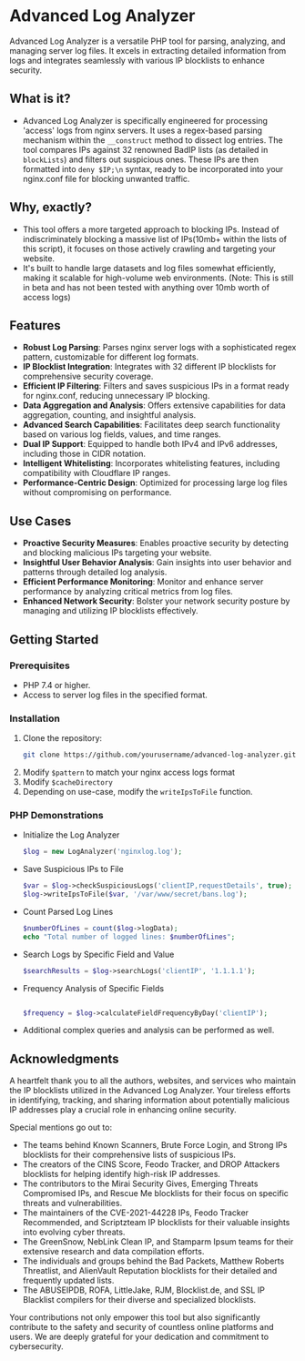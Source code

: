 # Advanced Log Analyzer

Advanced Log Analyzer is a versatile PHP tool for parsing, analyzing, and managing server log files. It excels in extracting detailed information from logs and integrates seamlessly with various IP blocklists to enhance security.

## What is it?
- Advanced Log Analyzer is specifically engineered for processing 'access' logs from nginx servers. It uses a regex-based parsing mechanism within the `__construct` method to dissect log entries. The tool compares IPs against 32 renowned BadIP lists (as detailed in `blockLists`) and filters out suspicious ones. These IPs are then formatted into `deny $IP;\n` syntax, ready to be incorporated into your nginx.conf file for blocking unwanted traffic.
## Why, exactly?
- This tool offers a more targeted approach to blocking IPs. Instead of indiscriminately blocking a massive list of IPs(10mb+ within the lists of this script), it focuses on those actively crawling and targeting your website.
- It's built to handle large datasets and log files somewhat efficiently, making it scalable for high-volume web environments. (Note: This is still in beta and has not been tested with anything over 10mb worth of access logs)

   
## Features

- **Robust Log Parsing**: Parses nginx server logs with a sophisticated regex pattern, customizable for different log formats.
- **IP Blocklist Integration**: Integrates with 32 different IP blocklists for comprehensive security coverage.
- **Efficient IP Filtering**: Filters and saves suspicious IPs in a format ready for nginx.conf, reducing unnecessary IP blocking.
- **Data Aggregation and Analysis**: Offers extensive capabilities for data aggregation, counting, and insightful analysis.
- **Advanced Search Capabilities**: Facilitates deep search functionality based on various log fields, values, and time ranges.
- **Dual IP Support**: Equipped to handle both IPv4 and IPv6 addresses, including those in CIDR notation.
- **Intelligent Whitelisting**: Incorporates whitelisting features, including compatibility with Cloudflare IP ranges.
- **Performance-Centric Design**: Optimized for processing large log files without compromising on performance.


## Use Cases

- **Proactive Security Measures**: Enables proactive security by detecting and blocking malicious IPs targeting your website.
- **Insightful User Behavior Analysis**: Gain insights into user behavior and patterns through detailed log analysis.
- **Efficient Performance Monitoring**: Monitor and enhance server performance by analyzing critical metrics from log files.
- **Enhanced Network Security**: Bolster your network security posture by managing and utilizing IP blocklists effectively.


## Getting Started

### Prerequisites

- PHP 7.4 or higher.
- Access to server log files in the specified format.

### Installation

1. Clone the repository:
   ```bash
   git clone https://github.com/yourusername/advanced-log-analyzer.git
2. Modify `$pattern` to match your nginx access logs format
3. Modify `$cacheDirectory`
4. Depending on use-case, modify the `writeIpsToFile` function.

### PHP Demonstrations
- Initialize the Log Analyzer
   ```php
   $log = new LogAnalyzer('nginxlog.log');
- Save Suspicious IPs to File
  ```php
  $var = $log->checkSuspiciousLogs('clientIP,requestDetails', true);
  $log->writeIpsToFile($var, '/var/www/secret/bans.log');

- Count Parsed Log Lines
  ```php
  $numberOfLines = count($log->logData);
  echo "Total number of logged lines: $numberOfLines";
  
- Search Logs by Specific Field and Value
  
  ```php
  $searchResults = $log->searchLogs('clientIP', '1.1.1.1');
  
- Frequency Analysis of Specific Fields
  
  ```php
  
  $frequency = $log->calculateFieldFrequencyByDay('clientIP');
  
- Additional complex queries and analysis can be performed as well.


## Acknowledgments

A heartfelt thank you to all the authors, websites, and services who maintain the IP blocklists utilized in the Advanced Log Analyzer. Your tireless efforts in identifying, tracking, and sharing information about potentially malicious IP addresses play a crucial role in enhancing online security.

Special mentions go out to:
- The teams behind Known Scanners, Brute Force Login, and Strong IPs blocklists for their comprehensive lists of suspicious IPs.
- The creators of the CINS Score, Feodo Tracker, and DROP Attackers blocklists for helping identify high-risk IP addresses.
- The contributors to the Mirai Security Gives, Emerging Threats Compromised IPs, and Rescue Me blocklists for their focus on specific threats and vulnerabilities.
- The maintainers of the CVE-2021-44228 IPs, Feodo Tracker Recommended, and Scriptzteam IP blocklists for their valuable insights into evolving cyber threats.
- The GreenSnow, NebLink Clean IP, and Stamparm Ipsum teams for their extensive research and data compilation efforts.
- The individuals and groups behind the Bad Packets, Matthew Roberts Threatlist, and AlienVault Reputation blocklists for their detailed and frequently updated lists.
- The ABUSEIPDB, ROFA, LittleJake, RJM, Blocklist.de, and SSL IP Blacklist compilers for their diverse and specialized blocklists.

Your contributions not only empower this tool but also significantly contribute to the safety and security of countless online platforms and users. We are deeply grateful for your dedication and commitment to cybersecurity.

